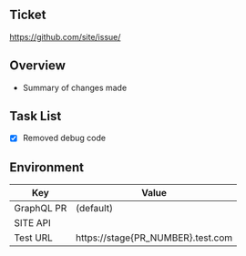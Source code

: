 ## Ticket

https://github.com/site/issue/

## Overview

- Summary of changes made

## Task List

- [x] Removed debug code

## Environment

| Key         | Value                                  |
| ----------- | -------------------------------------- |
| GraphQL PR  | (default)                              |
| SITE API    |                                        |
| Test URL    | https://stage{PR_NUMBER}.test.com      |
